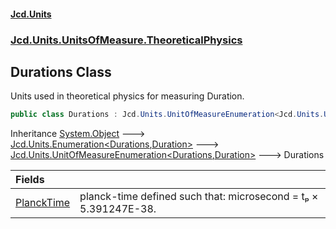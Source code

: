 #### [Jcd.Units](index.md 'index')

### [Jcd.Units.UnitsOfMeasure.TheoreticalPhysics](Jcd.Units.UnitsOfMeasure.TheoreticalPhysics.md 'Jcd.Units.UnitsOfMeasure.TheoreticalPhysics')

## Durations Class

Units used in theoretical physics for measuring Duration.

```csharp
public class Durations : Jcd.Units.UnitOfMeasureEnumeration<Jcd.Units.UnitsOfMeasure.TheoreticalPhysics.Durations, Jcd.Units.UnitTypes.Duration>
```

Inheritance [System.Object](https://docs.microsoft.com/en-us/dotnet/api/System.Object 'System.Object') &#129106; [Jcd.Units.Enumeration&lt;](Enumeration_TEnumeration,T_.md 'Jcd.Units.Enumeration<TEnumeration,T>')[Durations](Durations.md 'Jcd.Units.UnitsOfMeasure.TheoreticalPhysics.Durations')[,](Enumeration_TEnumeration,T_.md 'Jcd.Units.Enumeration<TEnumeration,T>')[Duration](Duration.md 'Jcd.Units.UnitTypes.Duration')[&gt;](Enumeration_TEnumeration,T_.md 'Jcd.Units.Enumeration<TEnumeration,T>') &#129106; [Jcd.Units.UnitOfMeasureEnumeration&lt;](UnitOfMeasureEnumeration_TEnumeration,T_.md 'Jcd.Units.UnitOfMeasureEnumeration<TEnumeration,T>')[Durations](Durations.md 'Jcd.Units.UnitsOfMeasure.TheoreticalPhysics.Durations')[,](UnitOfMeasureEnumeration_TEnumeration,T_.md 'Jcd.Units.UnitOfMeasureEnumeration<TEnumeration,T>')[Duration](Duration.md 'Jcd.Units.UnitTypes.Duration')[&gt;](UnitOfMeasureEnumeration_TEnumeration,T_.md 'Jcd.Units.UnitOfMeasureEnumeration<TEnumeration,T>') &#129106; Durations

| Fields                                                                                                   |                                                                  |
|:---------------------------------------------------------------------------------------------------------|:-----------------------------------------------------------------|
| [PlanckTime](Durations.PlanckTime.md 'Jcd.Units.UnitsOfMeasure.TheoreticalPhysics.Durations.PlanckTime') | planck-time defined such that:  microsecond = tₚ × 5.391247E-38. |
